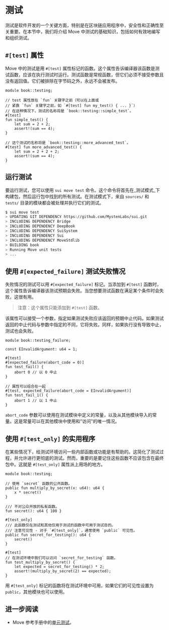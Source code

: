 # 测试

测试是软件开发的一个关键方面，特别是在区块链应用程序中，安全性和正确性至关重要。在本节中，我们将介绍 Move 中测试的基础知识，包括如何有效地编写和组织测试。

## `#[test]` 属性

Move 中的测试是用 `#[test]` 属性标记的函数。这个属性告诉编译器该函数是测试函数，应该在执行测试时运行。测试函数是常规函数，但它们必须不接受参数且没有返回值。它们被排除在字节码之外，永远不会被发布。

```move
module book::testing;

// test 属性放在 `fun` 关键字之前（可以在上面或
// 紧靠 `fun` 关键字之前，如 `#[test] fun my_test() { ... }`）
// 在这种情况下，测试的名称将是 `book::testing::simple_test`。
#[test]
fun simple_test() {
    let sum = 2 + 2;
    assert!(sum == 4);
}

// 这个测试的名称将是 `book::testing::more_advanced_test`。
#[test] fun more_advanced_test() {
    let sum = 2 + 2 + 2;
    assert!(sum == 4);
}
```

## 运行测试

要运行测试，您可以使用 `sui move test` 命令。这个命令将首先在_测试模式_下构建包，然后运行包中找到的所有测试。在测试模式下，来自 `sources/` 和 `tests/` 目录的模块都会被处理并执行它们的测试。

```bash
$ sui move test
> UPDATING GIT DEPENDENCY https://github.com/MystenLabs/sui.git
> INCLUDING DEPENDENCY Bridge
> INCLUDING DEPENDENCY DeepBook
> INCLUDING DEPENDENCY SuiSystem
> INCLUDING DEPENDENCY Sui
> INCLUDING DEPENDENCY MoveStdlib
> BUILDING book
> Running Move unit tests
> ...
```

<!-- TODO: fill output -->

## 使用 `#[expected_failure]` 测试失败情况

失败情况的测试可以用 `#[expected_failure]` 标记。当添加到 `#[test]` 函数时，这个属性告诉编译器该测试预期会失败。当您想要测试函数在满足某个条件时会失败，这很有用。

> 注意：这个属性只能添加到 `#[test]` 函数。

该属性可以接受一个参数，指定如果测试失败应该返回的预期中止代码。如果测试返回的中止代码与参数中指定的不同，它将失败。同样，如果执行没有导致中止，测试也会失败。

```move
module book::testing_failure;

const EInvalidArgument: u64 = 1;

#[test]
#[expected_failure(abort_code = 0)]
fun test_fail() {
    abort 0 // 以 0 中止
}

// 属性可以组合在一起
#[test, expected_failure(abort_code = EInvalidArgument)]
fun test_fail_1() {
    abort 1 // 以 1 中止
}
```

`abort_code` 参数可以使用在测试模块中定义的常量，以及从其他模块导入的常量。这是常量可以在其他模块中使用和"访问"的唯一情况。

## 使用 `#[test_only]` 的实用程序

在某些情况下，给测试环境访问一些内部函数或功能是有帮助的。这简化了测试过程，并允许进行更彻底的测试。然而，重要的是要记住这些函数不应该包含在最终包中。这就是 `#[test_only]` 属性派上用场的地方。

```move
module book::testing;

// 使用 `secret` 函数的公共函数。
public fun multiply_by_secret(x: u64): u64 {
    x * secret()
}

/// 不对公众开放的私有函数。
fun secret(): u64 { 100 }

#[test_only]
/// 此函数仅在测试和其他仅用于测试的函数中可用于测试目的。
/// 注意可见性 - 对于 `#[test_only]`，通常使用 `public` 可见性。
public fun secret_for_testing(): u64 {
    secret()
}

#[test]
// 在测试环境中我们可以访问 `secret_for_testing` 函数。
fun test_multiply_by_secret() {
    let expected = secret_for_testing() * 2;
    assert!(multiply_by_secret(2) == expected);
}
```

用 `#[test_only]` 标记的函数将在测试环境中可用，如果它们的可见性设置为 `public`，其他模块也可以使用。

## 进一步阅读

- Move 参考手册中的[单元测试](/reference/unit-testing)。